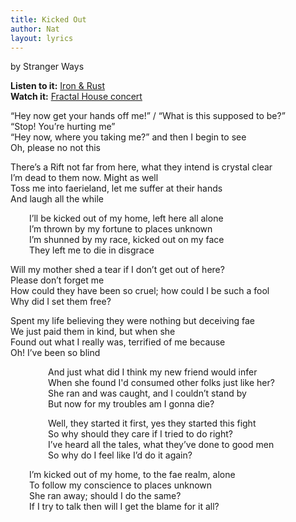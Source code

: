 ```yaml
---
title: Kicked Out
author: Nat
layout: lyrics
---
```

by Stranger Ways

**Listen to it:** <a href="http://strangerways.bandcamp.com/album/iron-rust" target="_blank">Iron &amp; Rust</a><br/>
**Watch it:** <a href="https://www.youtube.com/watch?v=rfXvzxtShps" target="_blank">Fractal House concert</a>

“Hey now get your hands off me!” / “What is this supposed to be?” <br/>
“Stop! You’re hurting me” <br/>
“Hey now, where you taking me?” and then I begin to see <br/>
Oh, please no not this

There’s a Rift not far from here, what they intend is crystal clear <br/>
I’m dead to them now. Might as well <br/>
Toss me into faerieland, let me suffer at their hands <br/>
And laugh all the while

<p style="padding-left: 30px;">
  I’ll be kicked out of my home, left here all alone <br/>
  I’m thrown by my fortune to places unknown <br/>
  I’m shunned by my race, kicked out on my face <br/>
  They left me to die in disgrace
</p>

Will my mother shed a tear if I don’t get out of here? <br/>
Please don’t forget me <br/>
How could they have been so cruel; how could I be such a fool <br/>
Why did I set them free?

Spent my life believing they were nothing but deceiving fae <br/>
We just paid them in kind, but when she <br/>
Found out what I really was, terrified of me because <br/>
Oh! I’ve been so blind

<p style="padding-left: 60px;">
  And just what did I think my new friend would infer <br/>
  When she found I'd consumed other folks just like her? <br/>
  She ran and was caught, and I couldn’t stand by <br/>
  But now for my troubles am I gonna die?
</p>

<p style="padding-left: 60px;">
  Well, they started it first, yes they started this fight<br/>
  So why should they care if I tried to do right?<br/>
  I’ve heard all the tales, what they’ve done to good men<br/>
  So why do I feel like I’d do it again?
</p>

<p style="padding-left: 30px;">
  I’m kicked out of my home, to the fae realm, alone<br/>
  To follow my conscience to places unknown<br/>
  She ran away; should I do the same?<br/>
  If I try to talk then will I get the blame for it all?
</p>
